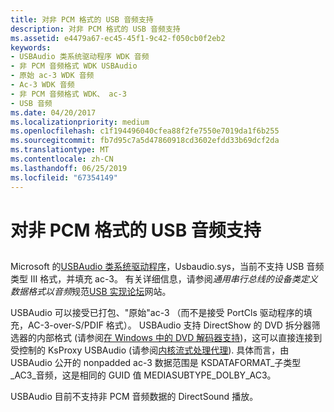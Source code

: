```yaml
---
title: 对非 PCM 格式的 USB 音频支持
description: 对非 PCM 格式的 USB 音频支持
ms.assetid: e4479a67-ec45-45f1-9c42-f050cb0f2eb2
keywords:
- USBAudio 类系统驱动程序 WDK 音频
- 非 PCM 音频格式 WDK USBAudio
- 原始 ac-3 WDK 音频
- Ac-3 WDK 音频
- 非 PCM 音频格式 WDK、 ac-3
- USB 音频
ms.date: 04/20/2017
ms.localizationpriority: medium
ms.openlocfilehash: c1f194496040cfea88f2fe7550e7019da1f6b255
ms.sourcegitcommit: fb7d95c7a5d47860918cd3602efdd33b69dcf2da
ms.translationtype: MT
ms.contentlocale: zh-CN
ms.lasthandoff: 06/25/2019
ms.locfileid: "67354149"
---
```

# <a name="usb-audio-support-for-non-pcm-formats"></a>对非 PCM 格式的 USB 音频支持


## <span id="usb_audio_support_for_non_pcm_formats"></span><span id="USB_AUDIO_SUPPORT_FOR_NON_PCM_FORMATS"></span>


Microsoft 的[USBAudio 类系统驱动程序](kernel-mode-wdm-audio-components.md#usbaudio_class_system_driver)，Usbaudio.sys，当前不支持 USB 音频类型 III 格式，并填充 ac-3。 有关详细信息，请参阅*通用串行总线的设备类定义数据格式以音频*规范[USB 实现论坛](https://go.microsoft.com/fwlink/p/?linkid=8780)网站。

USBAudio 可以接受已打包、"原始"ac-3 （而不是接受 PortCls 驱动程序的填充，AC-3-over-S/PDIF 格式）。 USBAudio 支持 DirectShow 的 DVD 拆分器筛选器的内部格式 (请参阅[在 Windows 中的 DVD 解码器支持](https://docs.microsoft.com/windows-hardware/drivers/stream/dvd-decoder-support-in-windows))，这可以直接连接到受控制的 KsProxy USBAudio (请参阅[内核流式处理代理](https://docs.microsoft.com/windows-hardware/drivers/ddi/content/_stream/index)). 具体而言，由 USBAudio 公开的 nonpadded ac-3 数据范围是 KSDATAFORMAT\_子类型\_AC3\_音频，这是相同的 GUID 值 MEDIASUBTYPE\_DOLBY\_AC3。

USBAudio 目前不支持非 PCM 音频数据的 DirectSound 播放。

 

 




